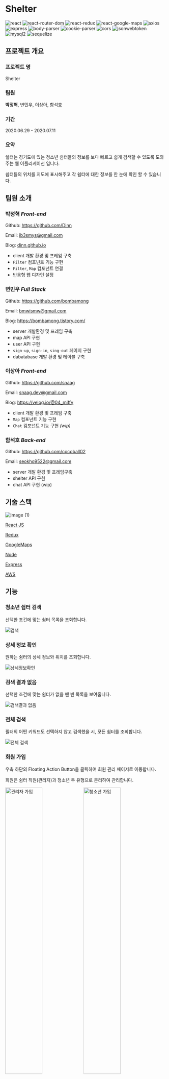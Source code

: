 
# Shelter
![react](https://img.shields.io/badge/react-16.13.1-brightgreen)
![react-router-dom](https://img.shields.io/badge/react--router--dom-5.2.0-brightgreen)
![react-redux](https://img.shields.io/badge/react--redux-7.2.0-brightgreen)
![react-google-maps](https://img.shields.io/badge/react--google--maps-9.4.5-brightgreen)
![axios](https://img.shields.io/badge/axios-0.19.2-brightgreen)
![express](https://img.shields.io/badge/express-4.17.1-blue)
![body-parser](https://img.shields.io/badge/body--parser-1.19.0-blue)
![cookie-parser](https://img.shields.io/badge/cookie--parser-1.4.5-blue)
![cors](https://img.shields.io/badge/cors-2.8.5-blue)
![jsonwebtoken](https://img.shields.io/badge/jsonwebtoken-8.5.1-blue)
![mysql2](https://img.shields.io/badge/mysql2-2.1.0-blue)
![sequelize](https://img.shields.io/badge/sequelize-6.2.3-blue)

## 프로젝트 개요
### 프로젝트 명
Shelter

### 팀원
**박정혁**, 변민우, 이상아, 함석호

### 기간
2020.06.29 - 2020.07.11

### 요약
쉘터는 경기도에 있는 청소년 쉼터들의 정보를 보다 빠르고 쉽게 검색할 수 있도록 도와주는 웹 어플리케이션 입니다.

쉼터들의 위치를 지도에 표시해주고 각 쉼터에 대한 정보를 한 눈에 확인 할 수 있습니다.


## 팀원 소개
### 박정혁 *Front-end*
Github: https://github.com/Dinn

Email: ib3smys@gmail.com

Blog: [dinn.github.io](dinn.github.io)

- client 개발 환경 및 프레임 구축
- `Filter` 컴포넌트 기능 구현
- `Filter`, `Map` 컴포넌트 연결
- 반응형 웹 디자인 설정
  
### 변민우 *Full Stack*
Github: https://github.com/bombamong

Email: bmwismw@gmail.com 

Blog: https://bombamong.tistory.com/

- server 개발환경 및 프레임 구축
- map API 구현
- user API 구현
- `sign-up`, `sign-in`, `sing-out` 페이지 구현
- dabatabase 개발 환경 및 테이블 구축

### 이상아 *Front-end*
Github: https://github.com/snaag

Email:  snaag.dev@gmail.com

Blog: https://velog.io/@04_miffy

- client 개발 환경 및 프레임 구축
- `Map` 컴포넌트 기능 구현
- `Chat` 컴포넌트 기능 구현 *(wip)*
 
### 함석호 *Back-end*
Github: https://github.com/cocoball02

Email:  seokho9522@gmail.com

- server 개발 환경 및 프레임구축
- shelter API 구현
- chat API 구현 (wip)


## 기술 스택
![image (1)](https://user-images.githubusercontent.com/35102081/87292744-3a987100-c53c-11ea-8068-b3ed33c0e7bf.png)

[React JS](http://reactjs.org/)

[Redux](https://redux.js.org/)

[GoogleMaps](https://developers.google.com/maps/documentation?hl=ko)

[Node](https://nodejs.org/en/)

[Express](https://expressjs.com/)

[AWS](https://aws.amazon.com/ko/)



## 기능
### 청소년 쉼터 검색
선택한 조건에 맞는 쉼터 목록을 조회합니다.

![검색](https://user-images.githubusercontent.com/35102081/87310759-5c542100-c559-11ea-81ae-9f686a824b1d.gif)

### 상세 정보 확인
원하는 쉼터의 상세 정보와 위치를 조회합니다.

![상세정보확인](https://user-images.githubusercontent.com/35102081/87310884-873e7500-c559-11ea-97ce-5079b48d765b.gif)

### 검색 결과 없음
선택한 조건에 맞는 쉼터가 없을 땐 빈 목록을 보여줍니다.

![검색결과 없음](https://user-images.githubusercontent.com/35102081/87311124-cd93d400-c559-11ea-8ca8-b90155ad30f4.gif)

### 전체 검색
필터의 어떤 키워드도 선택하지 않고 검색했을 시, 모든 쉼터를 조회합니다.

![전체 검색](https://user-images.githubusercontent.com/35102081/87311110-ca98e380-c559-11ea-81ee-9b223119e861.gif)

### 회원 가입
우측 하단의 Floating Action Button을 클릭하여 회원 관리 페이저로 이동합니다.

회원은 쉼터 직원(관리자)과 청소년 두 유형으로 분리하여 관리합니다.
<p>
<img src="https://user-images.githubusercontent.com/35102081/87311707-8fe37b00-c55a-11ea-888e-e754cec7ab76.gif" alt="관리자 가입" width="48%" />
<img src="https://user-images.githubusercontent.com/35102081/87311713-9245d500-c55a-11ea-9014-84b07f366d6d.gif" alt="청소년 가입" width="48%" />
</p>

### 로그인 / 로그아웃
회원 관리 페이지에서 로그인을 할 수 있으며 로그인 상태일 때 Floating Action Button을 클릭하면 로그아웃이 됩니다.
<p>
<img src="https://user-images.githubusercontent.com/35102081/87311721-93770200-c55a-11ea-9aa8-21e413d1d75a.gif" alt="로그인" width="48%" />
<img src="https://user-images.githubusercontent.com/35102081/87311726-9540c580-c55a-11ea-8c41-3254744566c8.gif" alt="로그아웃" width="48%" />
</p>

### 모바일 검색
모바일 환경에서의 검색 기능입니다.

<img src="https://user-images.githubusercontent.com/35102081/87311749-9d990080-c55a-11ea-8f60-845307e248f4.gif" alt="모바일 검색" width="250" />

### 모바일 상세 정보 확인
모바일 환경에서 쉼터의 상세 정보를 확인합니다.

하단의 버튼을 통해 목록과 지도를 번갈아 조회할 수 있습니다.

<img src="https://user-images.githubusercontent.com/35102081/87311757-9f62c400-c55a-11ea-99b0-b787334a57c6.gif" alt="모바일 상세 정보 확인" width="250" />

### 모바일 로그인 / 로그아웃
모바일 환경에서의 로그인, 로그아웃 기능입니다.

<img src="https://user-images.githubusercontent.com/35102081/87311765-a12c8780-c55a-11ea-9055-d09990bd1c66.gif" alt="모바일 로그인 로그아웃" width="250" />

